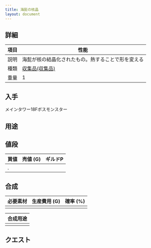 ```yaml
---
title: 海髭の核晶
layout: document
---
```

## 詳細


|項目|性能|
|---|---|
|説明|海髭が核の結晶化されたもの。熱することで形を変える|
|種類|[収集品(収集品)](収集品(収集品))|
|重量|1|

## 入手

メインタワー18Fボスモンスター

## 用途


## 値段


|買値|売値 (G)|ギルドP|
|---|---|---|
|.|||

## 合成


|必要素材|生産費用 (G)|確率 (%)|
|---|---|---|
||||


|合成用途|
|---|
||

## クエスト

